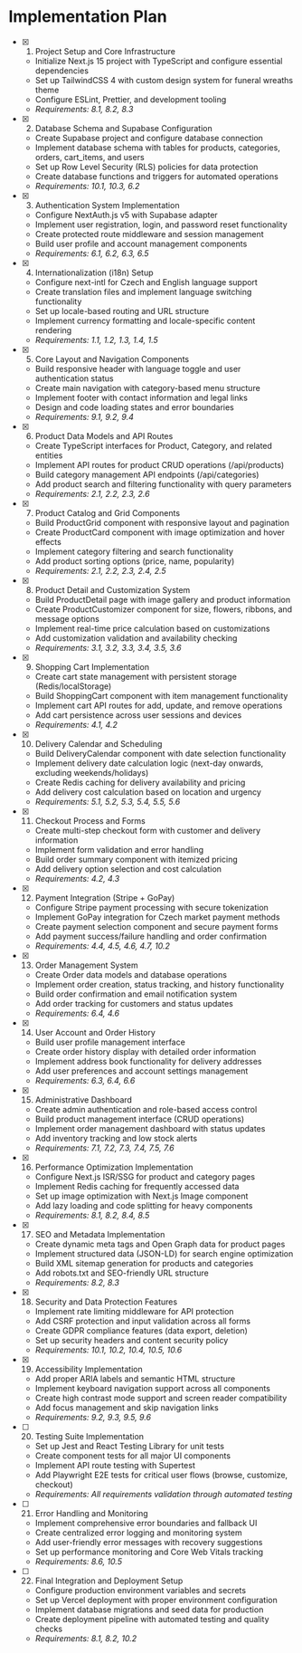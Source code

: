 # Implementation Plan

- [x] 1. Project Setup and Core Infrastructure
  - Initialize Next.js 15 project with TypeScript and configure essential dependencies
  - Set up TailwindCSS 4 with custom design system for funeral wreaths theme
  - Configure ESLint, Prettier, and development tooling
  - _Requirements: 8.1, 8.2, 8.3_

- [x] 2. Database Schema and Supabase Configuration
  - Create Supabase project and configure database connection
  - Implement database schema with tables for products, categories, orders, cart_items, and users
  - Set up Row Level Security (RLS) policies for data protection
  - Create database functions and triggers for automated operations
  - _Requirements: 10.1, 10.3, 6.2_

- [x] 3. Authentication System Implementation
  - Configure NextAuth.js v5 with Supabase adapter
  - Implement user registration, login, and password reset functionality
  - Create protected route middleware and session management
  - Build user profile and account management components
  - _Requirements: 6.1, 6.2, 6.3, 6.5_

- [x] 4. Internationalization (i18n) Setup
  - Configure next-intl for Czech and English language support
  - Create translation files and implement language switching functionality
  - Set up locale-based routing and URL structure
  - Implement currency formatting and locale-specific content rendering
  - _Requirements: 1.1, 1.2, 1.3, 1.4, 1.5_

- [x] 5. Core Layout and Navigation Components
  - Build responsive header with language toggle and user authentication status
  - Create main navigation with category-based menu structure
  - Implement footer with contact information and legal links
  - Design and code loading states and error boundaries
  - _Requirements: 9.1, 9.2, 9.4_

- [x] 6. Product Data Models and API Routes
  - Create TypeScript interfaces for Product, Category, and related entities
  - Implement API routes for product CRUD operations (/api/products)
  - Build category management API endpoints (/api/categories)
  - Add product search and filtering functionality with query parameters
  - _Requirements: 2.1, 2.2, 2.3, 2.6_

- [x] 7. Product Catalog and Grid Components
  - Build ProductGrid component with responsive layout and pagination
  - Create ProductCard component with image optimization and hover effects
  - Implement category filtering and search functionality
  - Add product sorting options (price, name, popularity)
  - _Requirements: 2.1, 2.2, 2.3, 2.4, 2.5_

- [x] 8. Product Detail and Customization System
  - Build ProductDetail page with image gallery and product information
  - Create ProductCustomizer component for size, flowers, ribbons, and message options
  - Implement real-time price calculation based on customizations
  - Add customization validation and availability checking
  - _Requirements: 3.1, 3.2, 3.3, 3.4, 3.5, 3.6_

- [x] 9. Shopping Cart Implementation
  - Create cart state management with persistent storage (Redis/localStorage)
  - Build ShoppingCart component with item management functionality
  - Implement cart API routes for add, update, and remove operations
  - Add cart persistence across user sessions and devices
  - _Requirements: 4.1, 4.2_

- [x] 10. Delivery Calendar and Scheduling
  - Build DeliveryCalendar component with date selection functionality
  - Implement delivery date calculation logic (next-day onwards, excluding weekends/holidays)
  - Create Redis caching for delivery availability and pricing
  - Add delivery cost calculation based on location and urgency
  - _Requirements: 5.1, 5.2, 5.3, 5.4, 5.5, 5.6_

- [x] 11. Checkout Process and Forms
  - Create multi-step checkout form with customer and delivery information
  - Implement form validation and error handling
  - Build order summary component with itemized pricing
  - Add delivery option selection and cost calculation
  - _Requirements: 4.2, 4.3_

- [x] 12. Payment Integration (Stripe + GoPay)
  - Configure Stripe payment processing with secure tokenization
  - Implement GoPay integration for Czech market payment methods
  - Create payment selection component and secure payment forms
  - Add payment success/failure handling and order confirmation
  - _Requirements: 4.4, 4.5, 4.6, 4.7, 10.2_

- [x] 13. Order Management System
  - Create Order data models and database operations
  - Implement order creation, status tracking, and history functionality
  - Build order confirmation and email notification system
  - Add order tracking for customers and status updates
  - _Requirements: 6.4, 4.6_

- [x] 14. User Account and Order History
  - Build user profile management interface
  - Create order history display with detailed order information
  - Implement address book functionality for delivery addresses
  - Add user preferences and account settings management
  - _Requirements: 6.3, 6.4, 6.6_

- [x] 15. Administrative Dashboard
  - Create admin authentication and role-based access control
  - Build product management interface (CRUD operations)
  - Implement order management dashboard with status updates
  - Add inventory tracking and low stock alerts
  - _Requirements: 7.1, 7.2, 7.3, 7.4, 7.5, 7.6_

- [x] 16. Performance Optimization Implementation
  - Configure Next.js ISR/SSG for product and category pages
  - Implement Redis caching for frequently accessed data
  - Set up image optimization with Next.js Image component
  - Add lazy loading and code splitting for heavy components
  - _Requirements: 8.1, 8.2, 8.4, 8.5_

- [x] 17. SEO and Metadata Implementation
  - Create dynamic meta tags and Open Graph data for product pages
  - Implement structured data (JSON-LD) for search engine optimization
  - Build XML sitemap generation for products and categories
  - Add robots.txt and SEO-friendly URL structure
  - _Requirements: 8.2, 8.3_

- [x] 18. Security and Data Protection Features
  - Implement rate limiting middleware for API protection
  - Add CSRF protection and input validation across all forms
  - Create GDPR compliance features (data export, deletion)
  - Set up security headers and content security policy
  - _Requirements: 10.1, 10.2, 10.4, 10.5, 10.6_

- [x] 19. Accessibility Implementation
  - Add proper ARIA labels and semantic HTML structure
  - Implement keyboard navigation support across all components
  - Create high contrast mode support and screen reader compatibility
  - Add focus management and skip navigation links
  - _Requirements: 9.2, 9.3, 9.5, 9.6_

- [ ] 20. Testing Suite Implementation
  - Set up Jest and React Testing Library for unit tests
  - Create component tests for all major UI components
  - Implement API route testing with Supertest
  - Add Playwright E2E tests for critical user flows (browse, customize, checkout)
  - _Requirements: All requirements validation through automated testing_

- [ ] 21. Error Handling and Monitoring
  - Implement comprehensive error boundaries and fallback UI
  - Create centralized error logging and monitoring system
  - Add user-friendly error messages with recovery suggestions
  - Set up performance monitoring and Core Web Vitals tracking
  - _Requirements: 8.6, 10.5_

- [ ] 22. Final Integration and Deployment Setup
  - Configure production environment variables and secrets
  - Set up Vercel deployment with proper environment configuration
  - Implement database migrations and seed data for production
  - Create deployment pipeline with automated testing and quality checks
  - _Requirements: 8.1, 8.2, 10.2_
